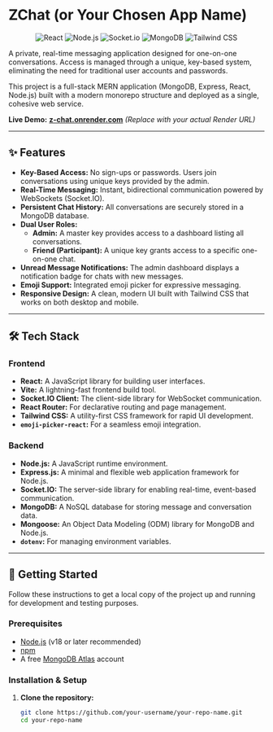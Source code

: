 # ZChat (or Your Chosen App Name)

<p align="center">
  <img src="https://img.shields.io/badge/React-20232A?style=for-the-badge&logo=react&logoColor=61DAFB" alt="React"/>
  <img src="https://img.shields.io/badge/Node.js-339933?style=for-the-badge&logo=nodedotjs&logoColor=white" alt="Node.js"/>
  <img src="https://img.shields.io/badge/Socket.io-010101?&style=for-the-badge&logo=socketdotio&logoColor=white" alt="Socket.io"/>
  <img src="https://img.shields.io/badge/MongoDB-4EA94B?style=for-the-badge&logo=mongodb&logoColor=white" alt="MongoDB"/>
  <img src="https://img.shields.io/badge/Tailwind_CSS-38B2AC?style=for-the-badge&logo=tailwind-css&logoColor=white" alt="Tailwind CSS"/>
</p>

A private, real-time messaging application designed for one-on-one conversations. Access is managed through a unique, key-based system, eliminating the need for traditional user accounts and passwords.

This project is a full-stack MERN application (MongoDB, Express, React, Node.js) built with a modern monorepo structure and deployed as a single, cohesive web service.

**Live Demo:** [**z-chat.onrender.com**](https://your-app-name.onrender.com) _(Replace with your actual Render URL)_

---

## ✨ Features

- **Key-Based Access:** No sign-ups or passwords. Users join conversations using unique keys provided by the admin.
- **Real-Time Messaging:** Instant, bidirectional communication powered by WebSockets (Socket.IO).
- **Persistent Chat History:** All conversations are securely stored in a MongoDB database.
- **Dual User Roles:**
  - **Admin:** A master key provides access to a dashboard listing all conversations.
  - **Friend (Participant):** A unique key grants access to a specific one-on-one chat.
- **Unread Message Notifications:** The admin dashboard displays a notification badge for chats with new messages.
- **Emoji Support:** Integrated emoji picker for expressive messaging.
- **Responsive Design:** A clean, modern UI built with Tailwind CSS that works on both desktop and mobile.

---

## 🛠️ Tech Stack

### Frontend
- **React:** A JavaScript library for building user interfaces.
- **Vite:** A lightning-fast frontend build tool.
- **Socket.IO Client:** The client-side library for WebSocket communication.
- **React Router:** For declarative routing and page management.
- **Tailwind CSS:** A utility-first CSS framework for rapid UI development.
- **`emoji-picker-react`:** For a seamless emoji integration.

### Backend
- **Node.js:** A JavaScript runtime environment.
- **Express.js:** A minimal and flexible web application framework for Node.js.
- **Socket.IO:** The server-side library for enabling real-time, event-based communication.
- **MongoDB:** A NoSQL database for storing message and conversation data.
- **Mongoose:** An Object Data Modeling (ODM) library for MongoDB and Node.js.
- **`dotenv`:** For managing environment variables.

---

## 🚀 Getting Started

Follow these instructions to get a local copy of the project up and running for development and testing purposes.

### Prerequisites

- [Node.js](https://nodejs.org/) (v18 or later recommended)
- [npm](https://www.npmjs.com/)
- A free [MongoDB Atlas](https://www.mongodb.com/cloud/atlas) account

### Installation & Setup

1. **Clone the repository:**
   ```bash
   git clone https://github.com/your-username/your-repo-name.git
   cd your-repo-name